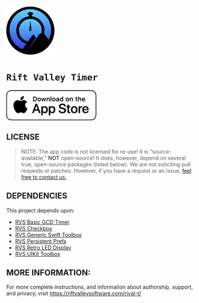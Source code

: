 ![AmbiaMara Icon](icon.png)
# ``Rift Valley Timer``

[![Get From the App Store](AppStoreWhite.png)](https://apps.apple.com/us/app/rift-valley-timer/id1448933389)

## LICENSE

> NOTE: The app code is not licensed for re-use!
> It is "source-available," **NOT** open-source! It does, however, depend on several true, open-source packages (listed below).
> We are not soliciting pull requests or patches. However, if you have a request or an issue, [feel free to contact us.](https://riftvalleysoftware.com/)

## DEPENDENCIES

This project depends upon:

- [RVS Basic GCD Timer](https://github.com/RiftValleySoftware/RVS_BasicGCDTimer)
- [RVS Checkbox](https://github.com/RiftValleySoftware/RVS_Checkbox)
- [RVS Generic Swift Toolbox](https://github.com/RiftValleySoftware/RVS_Generic_Swift_Toolbox)
- [RVS Persistent Prefs](https://github.com/RiftValleySoftware/RVS_PersistentPrefs)
- [RVS Retro LED Display](https://github.com/RiftValleySoftware/RVS_RetroLEDDisplay)
- [RVS UIKit Toolbox](https://github.com/RiftValleySoftware/RVS_UIKit_Toolbox)
 
## MORE INFORMATION:

For more complete instructions, and information about authorship, support, and privacy, visit https://riftvalleysoftware.com/rival-t/
